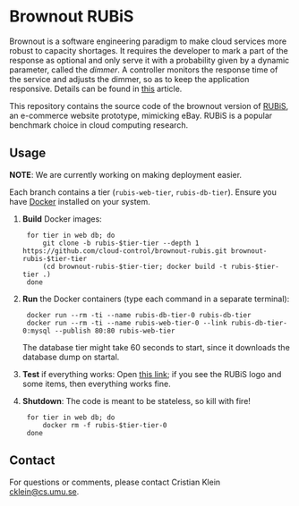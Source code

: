 Brownout RUBiS
==============

Brownout is a software engineering paradigm to make cloud services more robust to capacity shortages. It requires the developer to mark a part of the response as optional and only serve it with a probability given by a dynamic parameter, called the _dimmer_. A controller monitors the response time of the service and adjusts the dimmer, so as to keep the application responsive. Details can be found in [this](http://www8.cs.umu.se/~cklein/publications/icse2014-preprint.pdf) article.

This repository contains the source code of the brownout version of [RUBiS](http://rubis.ow2.org/), an e-commerce website prototype, mimicking eBay. RUBiS is a popular benchmark choice in cloud computing research.

Usage
-----

**NOTE**: We are currently working on making deployment easier.

Each branch contains a tier (`rubis-web-tier`, `rubis-db-tier`). Ensure you have [Docker](https://get.docker.com/) installed on your system.

1. **Build** Docker images:

        for tier in web db; do
            git clone -b rubis-$tier-tier --depth 1 https://github.com/cloud-control/brownout-rubis.git brownout-rubis-$tier-tier
            (cd brownout-rubis-$tier-tier; docker build -t rubis-$tier-tier .)
        done

2. **Run** the Docker containers (type each command in a separate terminal):

        docker run --rm -ti --name rubis-db-tier-0 rubis-db-tier
        docker run --rm -ti --name rubis-web-tier-0 --link rubis-db-tier-0:mysql --publish 80:80 rubis-web-tier

   The database tier might take 60 seconds to start, since it downloads the database dump on startal.

3. **Test** if everything works: Open [this link](http://localhost/PHP/RandomItem.php); if you see the RUBiS logo and some items, then everything works fine.

4. **Shutdown**: The code is meant to be stateless, so kill with fire!

        for tier in web db; do
            docker rm -f rubis-$tier-tier-0
        done

Contact
-------

For questions or comments, please contact Cristian Klein <cklein@cs.umu.se>.
